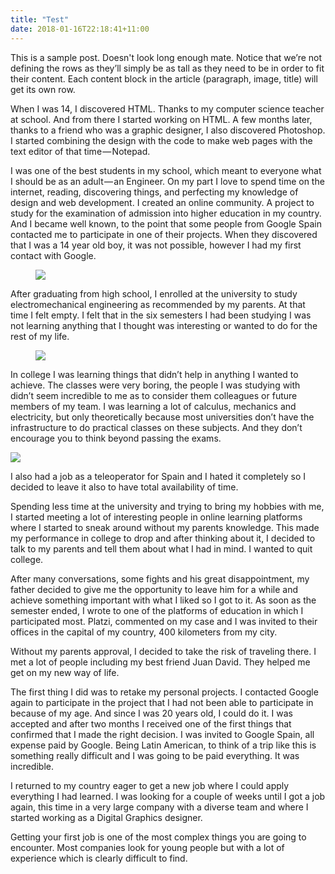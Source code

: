 ```yaml
---
title: "Test"
date: 2018-01-16T22:18:41+11:00
---
```


This is a sample post. Doesn't look long enough mate. Notice that we’re not defining the rows as they’ll simply be as tall as they need to be in order to fit their content. Each content block in the article (paragraph, image, title) will get its own row.

When I was 14, I discovered HTML. Thanks to my computer science teacher at school. And from there I started working on HTML. A few months later, thanks to a friend who was a graphic designer, I also discovered Photoshop. I started combining the design with the code to make web pages with the text editor of that time — Notepad.

I was one of the best students in my school, which meant to everyone what I should be as an adult — an Engineer. On my part I love to spend time on the internet, reading, discovering things, and perfecting my knowledge of design and web development. I created an online community. A project to study for the examination of admission into higher education in my country. And I became well known, to the point that some people from Google Spain contacted me to participate in one of their projects. When they discovered that I was a 14 year old boy, it was not possible, however I had my first contact with Google.

<figure class="img-full">
  <img src="/img/test.jpeg" />
</figure>

After graduating from high school, I enrolled at the university to study electromechanical engineering as recommended by my parents. At that time I felt empty. I felt that in the six semesters I had been studying I was not learning anything that I thought was interesting or wanted to do for the rest of my life.

<figure class="img-semi">
  <img src="/img/melb.jpg" />
</figure>

In college I was learning things that didn’t help in anything I wanted to achieve. The classes were very boring, the people I was studying with didn’t seem incredible to me as to consider them colleagues or future members of my team. I was learning a lot of calculus, mechanics and electricity, but only theoretically because most universities don’t have the infrastructure to do practical classes on these subjects. And they don’t encourage you to think beyond passing the exams.

<img src="/img/melb.jpg" />

I also had a job as a teleoperator for Spain and I hated it completely so I decided to leave it also to have total availability of time.

Spending less time at the university and trying to bring my hobbies with me, I started meeting a lot of interesting people in online learning platforms where I started to sneak around without my parents knowledge. This made my performance in college to drop and after thinking about it, I decided to talk to my parents and tell them about what I had in mind. I wanted to quit college.

After many conversations, some fights and his great disappointment, my father decided to give me the opportunity to leave him for a while and achieve something important with what I liked so I got to it. As soon as the semester ended, I wrote to one of the platforms of education in which I participated most. Platzi, commented on my case and I was invited to their offices in the capital of my country, 400 kilometers from my city.

Without my parents approval, I decided to take the risk of traveling there. I met a lot of people including my best friend Juan David. They helped me get on my new way of life.

The first thing I did was to retake my personal projects. I contacted Google again to participate in the project that I had not been able to participate in because of my age. And since I was 20 years old, I could do it. I was accepted and after two months I received one of the first things that confirmed that I made the right decision. I was invited to Google Spain, all expense paid by Google. Being Latin American, to think of a trip like this is something really difficult and I was going to be paid everything. It was incredible.

I returned to my country eager to get a new job where I could apply everything I had learned. I was looking for a couple of weeks until I got a job again, this time in a very large company with a diverse team and where I started working as a Digital Graphics designer.

Getting your first job is one of the most complex things you are going to encounter. Most companies look for young people but with a lot of experience which is clearly difficult to find.
